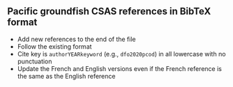 ## Pacific groundfish CSAS references in BibTeX format

- Add new references to the end of the file
- Follow the existing format
- Cite key is `authorYEARkeyword` (e.g., `dfo2020pcod`) in all lowercase with no punctuation 
- Update the French and English versions even if the French reference is the same as the English reference
